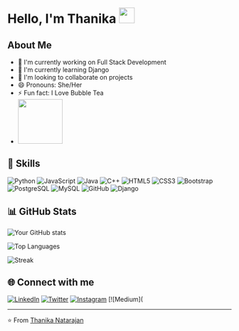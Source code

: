 # Hello, I'm Thanika <img src="https://media.giphy.com/media/hvRJCLFzcasrR4ia7z/giphy.gif" width="35">

## About Me 

- 🔭 I'm currently working on Full Stack Development
- 🌱 I'm currently learning Django
- 👯 I'm looking to collaborate on projects
- 😄 Pronouns: She/Her
- ⚡ Fun fact: I Love Bubble Tea
- <img src="https://media.tenor.com/_YvHbTFkhHAAAAAi/boba-tea.gif" width="100">


## 🚀 Skills

![Python](https://img.shields.io/badge/-Python-black?style=flat-square&logo=Python)
![JavaScript](https://img.shields.io/badge/-JavaScript-black?style=flat-square&logo=javascript)
![Java](https://img.shields.io/badge/-java-E34A86?style=flat-square&logo=java)
![C++](https://img.shields.io/badge/-C++-00599C?style=flat-square&logo=c)
![HTML5](https://img.shields.io/badge/-HTML5-E34F26?style=flat-square&logo=html5&logoColor=white)
![CSS3](https://img.shields.io/badge/-CSS3-1572B6?style=flat-square&logo=css3)
![Bootstrap](https://img.shields.io/badge/-Bootstrap-563D7C?style=flat-square&logo=bootstrap)
![PostgreSQL](https://img.shields.io/badge/-PostgreSQL-336791?style=flat-square&logo=postgresql)
![MySQL](https://img.shields.io/badge/-MySQL-black?style=flat-square&logo=mysql)
![GitHub](https://img.shields.io/badge/-GitHub-181717?style=flat-square&logo=github)
![Django](https://img.shields.io/badge/Django-092E20?style=flat-square&logo=django&logoColor=green)

## 📊 GitHub Stats

![Your GitHub stats]([https://github-readme-stats.vercel.app/api?username=YourGitHubUsernam&show_icons=true&theme=radical](https://github-readme-stats.vercel.app/api?username=ThanikaNatarajan&theme=algolia&show_icons=true&hide_border=true&count_private=true))

![Top Languages](https://github-readme-stats.vercel.app/api?username=ThanikaNatarajan&theme=algolia&show_icons=true&hide_border=true&count_private=true)

![Streak](https://github-readme-streak-stats.herokuapp.com/?user=ThanikaNatarajan&theme=algolia&hide_border=true)

## 🌐 Connect with me

[![LinkedIn](https://img.shields.io/badge/LinkedIn-%230077B5.svg?logo=linkedin&logoColor=white)]([https://linkedin.com/in/YourLinkedInUsername](https://www.linkedin.com/in/thanika-natarajan/)) 
[![Twitter](https://img.shields.io/badge/Twitter-%231DA1F2.svg?logo=Twitter&logoColor=white)](https://twitter.com/YourTwitterUsername) 
[![Instagram](https://img.shields.io/badge/Instagram-%23E4405F.svg?logo=Instagram&logoColor=white)](https://instagram.com/YourInstagramUsername)
[![Medium](

---

⭐️ From [Thanika Natarajan](https://github.com/ThanikaNatarajan)
